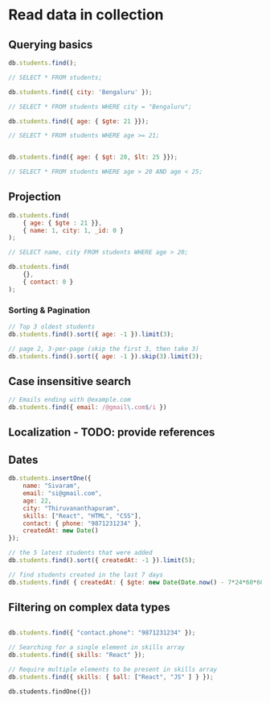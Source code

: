# Read data in collection

## Querying basics 

```javascript
db.students.find();

// SELECT * FROM students;
```

```javascript
db.students.find({ city: 'Bengaluru' });

// SELECT * FROM students WHERE city = "Bengaluru";
```

```javascript
db.students.find({ age: { $gte: 21 }});

// SELECT * FROM students WHERE age >= 21;


db.students.find({ age: { $gt: 20, $lt: 25 }});

// SELECT * FROM students WHERE age > 20 AND age < 25;

```


## Projection

```javascript
db.students.find(
    { age: { $gte : 21 }},
    { name: 1, city: 1, _id: 0 }
);

// SELECT name, city FROM students WHERE age > 20;
```

```javascript
db.students.find(
    {},
    { contact: 0 }
);
```

### Sorting & Pagination

```javascript
// Top 3 oldest students
db.students.find().sort({ age: -1 }).limit(3);

// page 2, 3-per-page (skip the first 3, then take 3)
db.students.find().sort({ age: -1 }).skip(3).limit(3);

```

## Case insensitive search

```javascript
// Emails ending with @example.com
db.students.find({ email: /@gmail\.com$/i })
```

## Localization - TODO: provide references

## Dates

```javascript
db.students.insertOne({
    name: "Sivaram",
    email: "si@gmail.com",
    age: 22,
    city: "Thiruvananthapuram",
    skills: ["React", "HTML", "CSS"],
    contact: { phone: "9871231234" },
    createdAt: new Date()
});
```

```javascript
// the 5 latest students that were added
db.students.find().sort({ createdAt: -1 }).limit(5);
```

```javascript
// find students created in the last 7 days
db.students.find( { createdAt: { $gte: new Date(Date.now() - 7*24*60*60*1000) } });
```

## Filtering on complex data types

```javascript

db.students.find({ "contact.phone": "9871231234" });

// Searching for a single element in skills array
db.students.find({ skills: "React" });

// Require multiple elements to be present in skills array
db.students.find({ skills: { $all: ["React", "JS" ] } });

```
```
db.students.findOne({})
```
